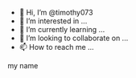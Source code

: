 - 👋 Hi, I’m @timothy073
- 👀 I’m interested in ...
- 🌱 I’m currently learning ...
- 💞️ I’m looking to collaborate on ...
- 📫 How to reach me ...

<!---
timothy073/timothy073 is a ✨ special ✨ repository because its `README.md` (this file) appears on your GitHub profile.
You can click the Preview link to take a look at your changes.
--->my name

